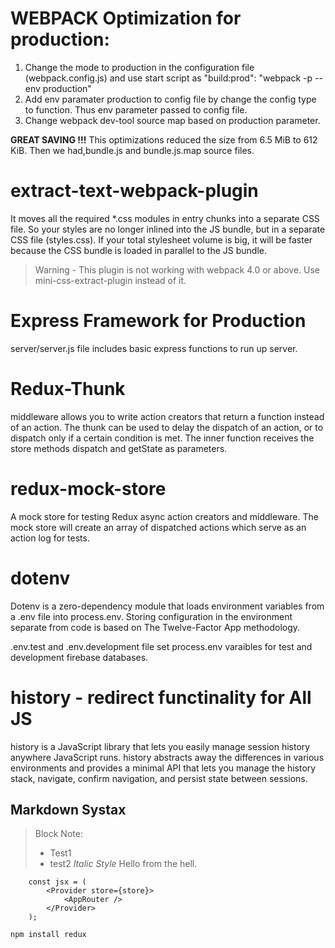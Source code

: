 # WEBPACK Optimization for production:

1. Change the mode to production in the configuration file          (webpack.config.js) and use start script as
    "build:prod": "webpack -p --env production"
2. Add env paramater production to config file by change the config type to
    function. Thus env parameter passed to config file.
3. Change webpack dev-tool source map based on production parameter.

**GREAT SAVING !!!**
This optimizations reduced the size from 6.5 MiB to 612 KiB. Then we had,bundle.js and bundle.js.map source files.


# extract-text-webpack-plugin

It moves all the required *.css modules in entry chunks into a separate CSS file. So your styles are no longer inlined into the JS bundle, but in a separate CSS file (styles.css). If your total stylesheet volume is big, it will be faster because the CSS bundle is loaded in parallel to the JS bundle.

> Warning - This plugin is not working with webpack 4.0 or above.
Use mini-css-extract-plugin instead of it.

# Express Framework for Production

server/server.js file includes basic express functions to run up server.

# Redux-Thunk

 middleware allows you to write action creators that return a function instead of an action. The thunk can be used to delay the dispatch of an action, or to dispatch only if a certain condition is met. The inner function receives the store methods 
 dispatch and getState as parameters.

 # redux-mock-store
 A mock store for testing Redux async action creators and middleware. The mock store will create an array of dispatched actions which serve as an action log for tests.

 # dotenv
 Dotenv is a zero-dependency module that loads environment variables from a .env file into process.env. 
 Storing configuration in the environment separate from code is based on The Twelve-Factor App methodology.

 .env.test and .env.development file set process.env varaibles for test and development firebase databases.

# history - redirect functinality for All JS 
history is a JavaScript library that lets you easily manage session history anywhere JavaScript runs. history abstracts away the differences in various environments and provides a minimal API that lets you manage the history stack, navigate, confirm navigation, and persist state between sessions.











 ## Markdown Systax
 > Block Note:
 > - Test1
 > - test2
 > *Italic Style*
 > Hello from the hell.
 >
```JS
    const jsx = (
        <Provider store={store}>
            <AppRouter />
        </Provider>
    );
```
```
npm install redux
```
